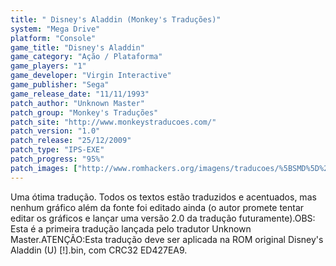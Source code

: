 ```yaml
---
title: " Disney's Aladdin (Monkey's Traduções)"
system: "Mega Drive"
platform: "Console"
game_title: "Disney's Aladdin"
game_category: "Ação / Plataforma"
game_players: "1"
game_developer: "Virgin Interactive"
game_publisher: "Sega"
game_release_date: "11/11/1993"
patch_author: "Unknown Master"
patch_group: "Monkey's Traduções"
patch_site: "http://www.monkeystraducoes.com/"
patch_version: "1.0"
patch_release: "25/12/2009"
patch_type: "IPS-EXE"
patch_progress: "95%"
patch_images: ["http://www.romhackers.org/imagens/traducoes/%5BSMD%5D%20Disney's%20Aladdin%20-%20Monkey's%20Tradu%C3%A7%C3%B5es%20-%201.png","http://www.romhackers.org/imagens/traducoes/%5BSMD%5D%20Disney's%20Aladdin%20-%20Monkey's%20Tradu%C3%A7%C3%B5es%20-%202.png","http://www.romhackers.org/imagens/traducoes/%5BSMD%5D%20Disney's%20Aladdin%20-%20Monkey's%20Tradu%C3%A7%C3%B5es%20-%203.png"]
---
```

Uma ótima tradução. Todos os textos estão traduzidos e acentuados, mas nenhum gráfico além da fonte foi editado ainda (o autor promete tentar editar os gráficos e lançar uma versão 2.0 da tradução futuramente).OBS: Esta é a primeira tradução lançada pelo tradutor Unknown Master.ATENÇÃO:Esta tradução deve ser aplicada na ROM original Disney's Aladdin (U) [!].bin, com CRC32 ED427EA9.
